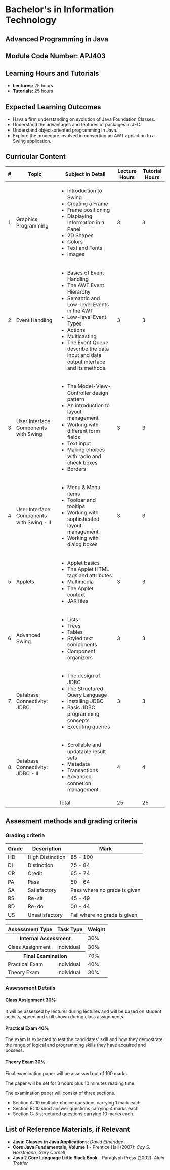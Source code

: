 # Bachelor's in Information Technology
## Advanced Programming in Java
## Module Code Number: APJ403
## Learning Hours and Tutorials
- **Lectures:** 25 hours
- **Tutorials:** 25 hours

## Expected Learning Outcomes
- Hava a firm understanding on evolution of Java Foundation Classes.
- Understand the advantages and features of packages in JFC.
- Understand object-oriented programming in Java.
- Explore the procedure involved in converting an AWT appliction to a Swing application.

## Curricular Content

| # | Topic | Subject in Detail | Lecture Hours | Tutorial Hours |
| --- | --- | --- | --- | --- |
| 1 | Graphics Programming | <ul><li>Introduction to Swing</li><li>Creating a Frame</li><li>Frame positioning</li><li>Displaying Information in a Panel</li><li>2D Shapes</li><li>Colors</li><li>Text and Fonts</li><li>Images</li></ul> | 3 | 3 |
| 2 | Event Handling | <ul><li>Basics of Event Handling</li><li>The AWT Event Hierarchy</li><li>Semantic and Low-level Events in the AWT</li><li>Low-level Event Types</li><li>Actions</li><li>Multicasting</li><li>The Event Queue describe the data input and data output interface and its methods.</li></ul> | 3 | 3 |
| 3 | User Interface Components with Swing | <ul><li>The Model-View-Controller design pattern</li><li>An introduction to layout management</li><li>Working with different form fields</li><li>Text input</li><li>Making choices with radio and check boxes</li><li>Borders</li></ul> | 3 | 3 |
| 4 | User Interface Components with Swing - II | <ul><li>Menu & Menu items</li><li>Toolbar and tooltips</li><li>Working with sophisticated layout management</li><li>Working with dialog boxes</li></ul> | 3 | 3 |
| 5 | Applets | <ul><li>Applet basics</li><li>The Applet HTML tags and attributes</li><li>Multimedia</li><li>The Applet context</li><li>JAR files</li></ul> | 3 | 3 |
| 6 | Advanced Swing | <ul><li>Lists</li><li>Trees</li><li>Tables</li><li>Styled text components</li><li>Component organizers</li></ul> | 3 | 3 |
| 7 | Database Connectivity: JDBC | <ul><li>The design of JDBC</li><li>The Structured Query Language</li><li>Installing JDBC</li><li>Basic JDBC programming concepts</li><li>Executing queries</li></ul> | 3 | 3 |
| 8 | Database Connectivity: JDBC - II | <ul><li>Scrollable and updatable result sets</li><li>Metadata</li><li>Transactions</li><li>Advanced connetion management</li></ul> | 4 | 4 |
| | | Total | 25 | 25 |

## Assesment methods and grading criteria

### Grading criteria

| Grade | Description | Mark |
| --- | --- | --- |
| HD | High Distinction | 85 - 100 |
| DI | Distinction | 75 - 84 |
| CR | Credit | 65 - 74 |
| PA | Pass | 50 - 64 |
| SA | Satisfactory | Pass where no grade is given |
| RS | Re-sit | 45 - 49 |
| RD | Re-do | 00 - 44 |
| US | Unsatisfactory | Fail where no grade is given |


<table>
    <tr>
        <th>Assessment Type</th>
        <th>Task Type</th>
        <th>Weight</th>
    </tr>
    <tr>
        <th colspan="2">Internal Assessment</th>
        <td>30%</td>
    </tr>
    <tr>
        <td>Class Assignment</td>
        <td>Individual</td>
        <td>30%</td>
    </tr>
    <tr>
        <th colspan="2">Final Examination</th>
        <td>70%</td>
    </tr>
    <tr>
        <td>Practical Exam</td>
        <td>Individual</td>
        <td>40%</td>
    </tr>
    <tr>
        <td>Theory Exam</td>
        <td>Individual</td>
        <td>30%</td>
    </tr>
</table>

### Assessment Details
#### Class Assignment 30%

It will be assessed by lecturer during lectures and will be based on student activity, speed and skill shown during class assignments.

#### Practical Exam 40%

The exam is expected to test the candidates' skill and how they demostrate the range of logical and programming skills they have acquired and possess.

#### Theory Exam 30%

Final examination paper will be assessed out of 100 marks.

The paper will be set for 3 hours plus 10 minutes reading time.

The examination paper will consist of three sections.
- Section A: 10 multiple-choice questions carrying 1 mark each.
- Section B: 10 short answer questions carrying 4 marks each.
- Section C: 5 structured questions carrying 10 marks each.

## List of Reference Materials, if Relevant
- **Java: Classes in Java Applications**: *David Etheridge*
- **Core Java Fundamentals, Volume 1** - Prentice Hall (2007): *Cay S. Horstmann, Gary Cornell*
- **Java 2 Core Language Little Black Book** - Paraglyph Press (2002): *Alain Trottier*